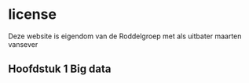 # license
Deze website is eigendom van de Roddelgroep met als uitbater maarten vansever
## Hoofdstuk 1 Big data
